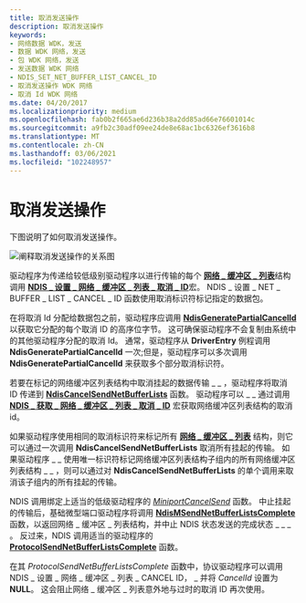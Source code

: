 ```yaml
---
title: 取消发送操作
description: 取消发送操作
keywords:
- 网络数据 WDK，发送
- 数据 WDK 网络，发送
- 包 WDK 网络，发送
- 发送数据 WDK 网络
- NDIS_SET_NET_BUFFER_LIST_CANCEL_ID
- 取消发送操作 WDK 网络
- 取消 Id WDK 网络
ms.date: 04/20/2017
ms.localizationpriority: medium
ms.openlocfilehash: fab0b2f665ae6d236b38a2dd85ad66e76601014c
ms.sourcegitcommit: a9fb2c30adf09ee24de8e68ac1bc6326ef3616b8
ms.translationtype: MT
ms.contentlocale: zh-CN
ms.lasthandoff: 03/06/2021
ms.locfileid: "102248957"
---
```

# <a name="canceling-a-send-operation"></a>取消发送操作





下图说明了如何取消发送操作。

![阐释取消发送操作的关系图](images/netbuffercancelsend.png)

驱动程序为传递给较低级别驱动程序以进行传输的每个 [**网络 \_ 缓冲区 \_ 列表**](/windows-hardware/drivers/ddi/nbl/ns-nbl-net_buffer_list)结构调用 [**NDIS \_ 设置 \_ 网络 \_ 缓冲区 \_ 列表 \_ 取消 \_ ID**](/windows-hardware/drivers/ddi/ndis/nf-ndis-ndis_set_net_buffer_list_cancel_id)宏。 NDIS \_ 设置 \_ NET \_ BUFFER \_ LIST \_ CANCEL \_ ID 函数使用取消标识符标记指定的数据包。

在将取消 Id 分配给数据包之前，驱动程序应调用 [**NdisGeneratePartialCancelId**](/windows-hardware/drivers/ddi/ndis/nf-ndis-ndisgeneratepartialcancelid) 以获取它分配的每个取消 ID 的高序位字节。 这可确保驱动程序不会复制由系统中的其他驱动程序分配的取消 Id。 通常，驱动程序从 **DriverEntry** 例程调用 **NdisGeneratePartialCancelId** 一次;但是，驱动程序可以多次调用 **NdisGeneratePartialCancelId** 来获取多个部分取消标识符。

若要在标记的网络缓冲区列表结构中取消挂起的数据传输 \_ \_ ，驱动程序将取消 ID 传递到 [**NdisCancelSendNetBufferLists**](/windows-hardware/drivers/ddi/ndis/nf-ndis-ndiscancelsendnetbufferlists) 函数。 驱动程序可以 \_ \_ 通过调用 [**NDIS \_ 获取 \_ 网络 \_ 缓冲区 \_ 列表 \_ 取消 \_ ID**](/windows-hardware/drivers/ddi/ndis/nf-ndis-ndis_get_net_buffer_list_cancel_id) 宏获取网络缓冲区列表结构的取消 id。

如果驱动程序使用相同的取消标识符来标记所有 [**网络 \_ 缓冲区 \_ 列表**](/windows-hardware/drivers/ddi/nbl/ns-nbl-net_buffer_list) 结构，则它可以通过一次调用 **NdisCancelSendNetBufferLists** 取消所有挂起的传输。 如果驱动程序 \_ \_ 使用唯一标识符标记网络缓冲区列表结构子组内的所有网络缓冲区列表结构 \_ \_ ，则可以通过对 **NdisCancelSendNetBufferLists** 的单个调用来取消该子组内的所有挂起的传输。

NDIS 调用绑定上适当的低级驱动程序的 [*MiniportCancelSend*](/windows-hardware/drivers/ddi/ndis/nc-ndis-miniport_cancel_send) 函数。 中止挂起的传输后，基础微型端口驱动程序将调用 [**NdisMSendNetBufferListsComplete**](/windows-hardware/drivers/ddi/ndis/nf-ndis-ndismsendnetbufferlistscomplete) 函数，以返回网络 \_ 缓冲区 \_ 列表结构，并中止 NDIS 状态发送的完成状态 \_ \_ \_ 。 反过来，NDIS 调用适当的驱动程序的 [**ProtocolSendNetBufferListsComplete**](/windows-hardware/drivers/ddi/ndis/nc-ndis-protocol_send_net_buffer_lists_complete) 函数。

在其 *ProtocolSendNetBufferListsComplete* 函数中，协议驱动程序可以调用 NDIS \_ 设置 \_ 网络 \_ 缓冲区 \_ 列表 \_ CANCEL ID， \_ 并将 *CancelId* 设置为 **NULL**。 这会阻止网络 \_ 缓冲区 \_ 列表意外地与过时的取消 ID 再次使用。

 

